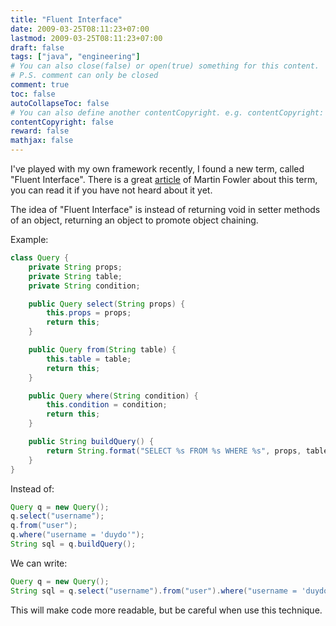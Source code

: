 ```yaml
---
title: "Fluent Interface"
date: 2009-03-25T08:11:23+07:00
lastmod: 2009-03-25T08:11:23+07:00
draft: false
tags: ["java", "engineering"]
# You can also close(false) or open(true) something for this content.
# P.S. comment can only be closed
comment: true
toc: false
autoCollapseToc: false
# You can also define another contentCopyright. e.g. contentCopyright: "This is another copyright."
contentCopyright: false
reward: false
mathjax: false
---
```


I've played with my own  framework recently, I found a new term, called "Fluent Interface". There is a great [article](http://martinfowler.com/bliki/FluentInterface.html) of Martin Fowler about this term, you can read it if you have not heard about it yet.

The idea of  "Fluent Interface" is instead of returning void in  setter methods of an object, returning an object to promote object chaining.

<!--more-->

Example:
```java
class Query {
    private String props;
    private String table;
    private String condition;

    public Query select(String props) {
        this.props = props;
        return this;
    }

    public Query from(String table) {
        this.table = table;
        return this;
    }

    public Query where(String condition) {
        this.condition = condition;
        return this;
    }

    public String buildQuery() {
        return String.format("SELECT %s FROM %s WHERE %s", props, table, condition);
    }
}
```
Instead of:
```java
Query q = new Query();
q.select("username");
q.from("user");
q.where("username = 'duydo'");
String sql = q.buildQuery();
```
We can write:
```Java
Query q = new Query();
String sql = q.select("username").from("user").where("username = 'duydo'").buildQuery();
```
This will make code more readable, but be careful when use this technique.
